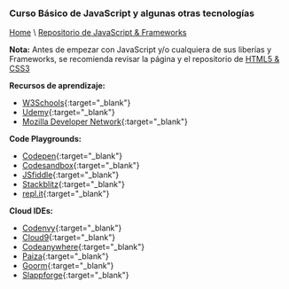 
### Curso Básico de JavaScript y algunas otras tecnologías

[Home](https://profesantiago.github.io) \ [Repositorio de JavaScript & Frameworks](https://github.com/ProfeSantiago/JavaScript)

**Nota:** Antes de empezar con JavaScript y/o cualquiera de sus liberías y Frameworks, se recomienda revisar la página y el repositorio de [HTML5 & CSS3](https://profesantiago.github.io/HTMLCSS)

**Recursos de aprendizaje:**
- [W3Schools](https://www.w3schools.com/){:target="_blank"}
- [Udemy](https://www.udemy.com/){:target="_blank"}
- [Mozilla Developer Network](https://developer.mozilla.org/es/docs/Web){:target="_blank"}

**Code Playgrounds:**
- [Codepen](https://codepen.io/){:target="_blank"}
- [Codesandbox](https://codesandbox.io){:target="_blank"}
- [JSfiddle](https://jsfiddle.net/){:target="_blank"}
- [Stackblitz](https://stackblitz.com/){:target="_blank"}
- [repl.it](https://repl.it/languages){:target="_blank"}

**Cloud IDEs:**
- [Codenvy](https://codenvy.io/){:target="_blank"}
- [Cloud9](https://c9.io){:target="_blank"}
- [Codeanywhere](https://codeanywhere.com/){:target="_blank"}
- [Paiza](https://paiza.io/es){:target="_blank"}
- [Goorm](https://www.goorm.io/){:target="_blank"}
- [Slappforge](https://slappforge.com/){:target="_blank"}

 
